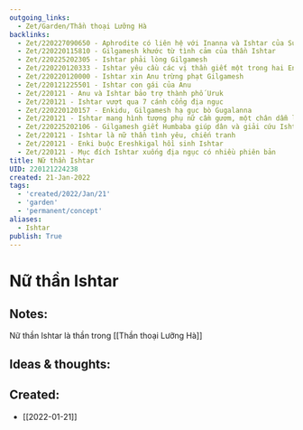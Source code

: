 ```yaml
---
outgoing_links:
  - Zet/Garden/Thần thoại Lưỡng Hà
backlinks:
  - Zet/220227090650 - Aphrodite có liên hệ với Inanna và Ishtar của Sumer
  - Zet/220220115810 - Gilgamesh khước từ tình cảm của thần Ishtar
  - Zet/220225202305 - Ishtar phải lòng Gilgamesh
  - Zet/220220120333 - Ishtar yêu cầu các vị thần giết một trong hai Enkidu và Gilgamesh
  - Zet/220220120000 - Ishtar xin Anu trừng phạt Gilgamesh
  - Zet/220121225501 - Ishtar con gái của Anu
  - Zet/220121 - Anu và Ishtar bảo trợ thành phố Uruk
  - Zet/220121 - Ishtar vượt qua 7 cánh cổng địa ngục
  - Zet/220220120157 - Enkidu, Gilgamesh hạ gục bò Gugalanna
  - Zet/220121 - Ishtar mang hình tượng phụ nữ cầm gươm, một chân dẫm lên sư tử
  - Zet/220225202106 - Gilgamesh giết Humbaba giúp dân và giải cứu Ishtar
  - Zet/220121 - Ishtar là nữ thần tình yêu, chiến tranh
  - Zet/220121 - Enki buộc Ereshkigal hồi sinh Ishtar
  - Zet/220121 - Mục đích Ishtar xuống địa ngục có nhiều phiên bản
title: Nữ thần Ishtar
UID: 220121224238
created: 21-Jan-2022
tags:
  - 'created/2022/Jan/21'
  - 'garden'
  - 'permanent/concept'
aliases:
  - Ishtar
publish: True
---
```

# Nữ thần Ishtar

## Notes:
Nữ thần Ishtar là thần trong [[Thần thoại Lưỡng Hà]]

## Ideas & thoughts:



## Created:
- [[2022-01-21]]
